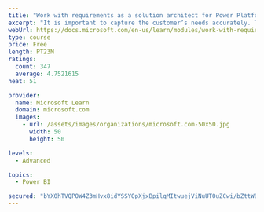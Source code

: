 ```yaml
---
title: "Work with requirements as a solution architect for Power Platform and Dynamics 365"
excerpt: "It is important to capture the customer’s needs accurately. This module explains how to capture requirements and identify functional and non-functional items."
webUrl: https://docs.microsoft.com/en-us/learn/modules/work-with-requirements/
type: course
price: Free
length: PT23M
ratings:
  count: 347
  average: 4.7521615
heat: 51

provider:
  name: Microsoft Learn
  domain: microsoft.com
  images:
    - url: /assets/images/organizations/microsoft.com-50x50.jpg
      width: 50
      height: 50

levels:
  - Advanced

topics:
  - Power BI

secured: "bYX0hTVQPOW4Z3mHvx8idYSSYOpXjxBpilqMItwuejViNuUT0uZCwi/bZttWBFa9PyL7Ei34O15oKAb6UJl4rRmJLJLirQpU1AygVqbYZTU8V5vBfQRqiAYfqBTH21ZoVa39PmIxkACVULCtndfCW7O2DH4wo3FCQOATttroBfR8JfIf0SXyOvXVI1eOJxGDCSS+2zixSKIXtwqE0mNY7yvqJz2qoJd5zs2FbchKhQGhpGvrK1Bla24zIBmYMFdG9GHVWpWIl/yETzNn8XjVwxEXg1nhZkOTJQMvaEvQkH3YY5HDflZmCF4e+hBHzWb7ZQFQOdnfowq9VKPykIYpowXDhUqEltEYWbe8ndD6VLjCIr8ECFP3thxHiGZPyNHxMSN6bwYo0Y5xz9HPH1zyuYiiP0Hbh1nmCtQ8bOdLWjY=;dL1Z9rjz935qjIjWGtdhag=="
---
```


